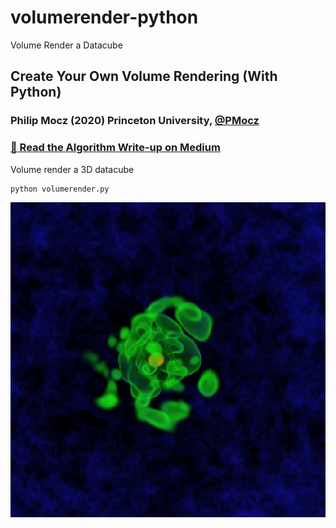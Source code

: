 # volumerender-python
Volume Render a Datacube

## Create Your Own Volume Rendering (With Python)

### Philip Mocz (2020) Princeton University, [@PMocz](https://twitter.com/PMocz)

### [📝 Read the Algorithm Write-up on Medium](https://medium.com/swlh/create-your-own-volume-rendering-with-python-655ca839b097)

Volume render a 3D datacube


```
python volumerender.py
```

![Simulation](./volumerender.png)
